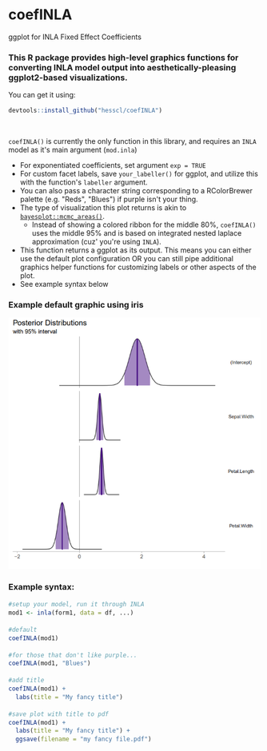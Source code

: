 # coefINLA
ggplot for INLA Fixed Effect Coefficients

### This R package provides high-level graphics functions for converting INLA model output into aesthetically-pleasing ggplot2-based visualizations.

You can get it using:
```r
devtools::install_github("hesscl/coefINLA")
```
 <br>
 
 `coefINLA()` is currently the only function in this library, and requires an `INLA` model as it's main argument (`mod.inla`) 
  - For exponentiated coefficients, set argument `exp = TRUE`
  - For custom facet labels, save `your_labeller()` for ggplot, and utilize this with the function's `labeller` argument.
  - You can also pass a character string corresponding to a RColorBrewer palette (e.g. "Reds", "Blues") if purple isn't your thing.
  - The type of visualization this plot returns is akin to [`bayesplot::mcmc_areas()`](https://github.com/stan-dev/bayesplot#examples). 
	- Instead of showing a colored ribbon for the middle 80%, `coefINLA()` uses the middle 95% and is based on integrated nested laplace approximation (cuz' you're using `INLA`).
  - This function returns a ggplot as its output. This means you can either use the default plot configuration OR you can still pipe additional graphics helper functions for customizing labels or other aspects of the plot. 
  - See example syntax below
  
### Example default graphic using iris 

![alt text](https://github.com/hesscl/coefINLA/blob/master/example.png "example graphic")

  
### Example syntax:
  
```r
#setup your model, run it through INLA
mod1 <- inla(form1, data = df, ...)

#default
coefINLA(mod1)

#for those that don't like purple...
coefINLA(mod1, "Blues")

#add title
coefINLA(mod1) +
  labs(title = "My fancy title")

#save plot with title to pdf
coefINLA(mod1) + 
  labs(title = "My fancy title") +
  ggsave(filename = "my fancy file.pdf")
```
